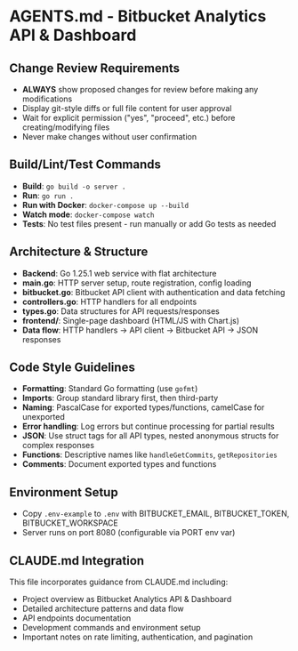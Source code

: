 # AGENTS.md - Bitbucket Analytics API & Dashboard

## Change Review Requirements
- **ALWAYS** show proposed changes for review before making any modifications
- Display git-style diffs or full file content for user approval
- Wait for explicit permission ("yes", "proceed", etc.) before creating/modifying files
- Never make changes without user confirmation

## Build/Lint/Test Commands
- **Build**: `go build -o server .`
- **Run**: `go run .`
- **Run with Docker**: `docker-compose up --build`
- **Watch mode**: `docker-compose watch`
- **Tests**: No test files present - run manually or add Go tests as needed

## Architecture & Structure
- **Backend**: Go 1.25.1 web service with flat architecture
- **main.go**: HTTP server setup, route registration, config loading
- **bitbucket.go**: Bitbucket API client with authentication and data fetching
- **controllers.go**: HTTP handlers for all endpoints
- **types.go**: Data structures for API requests/responses
- **frontend/**: Single-page dashboard (HTML/JS with Chart.js)
- **Data flow**: HTTP handlers → API client → Bitbucket API → JSON responses

## Code Style Guidelines
- **Formatting**: Standard Go formatting (use `gofmt`)
- **Imports**: Group standard library first, then third-party
- **Naming**: PascalCase for exported types/functions, camelCase for unexported
- **Error handling**: Log errors but continue processing for partial results
- **JSON**: Use struct tags for all API types, nested anonymous structs for complex responses
- **Functions**: Descriptive names like `handleGetCommits`, `getRepositories`
- **Comments**: Document exported types and functions

## Environment Setup
- Copy `.env-example` to `.env` with BITBUCKET_EMAIL, BITBUCKET_TOKEN, BITBUCKET_WORKSPACE
- Server runs on port 8080 (configurable via PORT env var)

## CLAUDE.md Integration
This file incorporates guidance from CLAUDE.md including:
- Project overview as Bitbucket Analytics API & Dashboard
- Detailed architecture patterns and data flow
- API endpoints documentation
- Development commands and environment setup
- Important notes on rate limiting, authentication, and pagination
